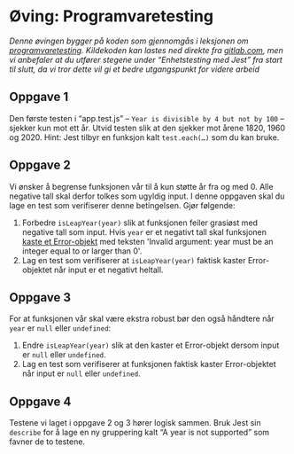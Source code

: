 # Øving: Programvaretesting

_Denne øvingen bygger på koden som gjennomgås i leksjonen om [programvaretesting](https://folk.ntnu.no/olso/wu/testing/testing.html). Kildekoden kan
lastes ned direkte fra [gitlab.com](https://gitlab.com/ntnu-dcst2002/testing-jest), men vi anbefaler at du utfører stegene under “Enhetstesting med
Jest” fra start til slutt, da vi tror dette vil gi et bedre utgangspunkt for videre arbeid_

## Oppgave 1
Den første testen i “app.test.js” – ```Year is divisible by 4 but not by 100``` – sjekker kun mot
ett år. Utvid testen slik at den sjekker mot årene 1820, 1960 og 2020. Hint: Jest tilbyr en funksjon kalt
```test.each(…)``` som du kan bruke.

## Oppgave 2
Vi ønsker å begrense funksjonen vår til å kun støtte år fra og med 0. Alle negative tall skal derfor
tolkes som ugyldig input. I denne oppgaven skal du lage en test som verifiserer denne betingelsen.
Gjør følgende:

1. Forbedre ```isLeapYear(year)``` slik at funksjonen feiler grasiøst med negative tall som input. Hvis
```year``` er et negativt tall skal funksjonen [kaste et Error-objekt](https://developer.mozilla.org/en-US/docs/Web/JavaScript/Reference/Statements/throw) med teksten 'Invalid argument:
year must be an integer equal to or larger than 0'.
2. Lag en test som verifiserer at ```isLeapYear(year)``` faktisk kaster Error-objektet når input er et
negativt heltall.

## Oppgave 3
For at funksjonen vår skal være ekstra robust bør den også håndtere når ```year``` er ```null``` eller
```undefined```:
1. Endre ```isLeapYear(year)``` slik at den kaster et Error-objekt dersom input er ```null``` eller
```undefined```.
2. Lag en test som verifiserer at funksjonen faktisk kaster Error-objektet når input er ```null``` eller
```undefined```.

## Oppgave 4
Testene vi laget i oppgave 2 og 3 hører logisk sammen. Bruk Jest sin ```describe``` for å lage en ny
gruppering kalt “A year is not supported” som favner de to testene.